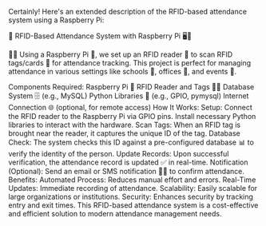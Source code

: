 
Certainly! Here's an extended description of the RFID-based attendance system using a Raspberry Pi:

🚀 RFID-Based Attendance System with Raspberry Pi 🖥️🔧

👨‍💻 Using a Raspberry Pi 🥧, we set up an RFID reader 📡 to scan RFID tags/cards 🎫 for attendance tracking. This project is perfect for managing attendance in various settings like schools 🏫, offices 🏢, and events 🎉.

Components Required:
Raspberry Pi 🥧
RFID Reader and Tags 📡🎫
Database System 🗄️ (e.g., MySQL)
Python Libraries 🐍 (e.g., GPIO, pymysql)
Internet Connection 🌐 (optional, for remote access)
How It Works:
Setup: Connect the RFID reader to the Raspberry Pi via GPIO pins. Install necessary Python libraries to interact with the hardware.
Scan Tags: When an RFID tag is brought near the reader, it captures the unique ID of the tag.
Database Check: The system checks this ID against a pre-configured database 📊 to verify the identity of the person.
Update Records: Upon successful verification, the attendance record is updated ✅ in real-time.
Notification (Optional): Send an email or SMS notification 📧📱 to confirm attendance.
Benefits:
Automated Process: Reduces manual effort and errors.
Real-Time Updates: Immediate recording of attendance.
Scalability: Easily scalable for large organizations or institutions.
Security: Enhances security by tracking entry and exit times.
This RFID-based attendance system is a cost-effective and efficient solution to modern attendance management needs.
